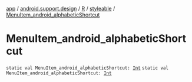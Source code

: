 [app](../../../index.md) / [android.support.design](../../index.md) / [R](../index.md) / [styleable](index.md) / [MenuItem_android_alphabeticShortcut](.)

# MenuItem_android_alphabeticShortcut

`static val MenuItem_android_alphabeticShortcut: `[`Int`](https://kotlinlang.org/api/latest/jvm/stdlib/kotlin/-int/index.html)
`static val MenuItem_android_alphabeticShortcut: `[`Int`](https://kotlinlang.org/api/latest/jvm/stdlib/kotlin/-int/index.html)